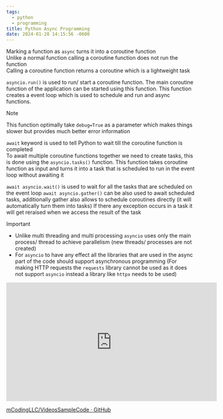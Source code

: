 ```yaml
---
tags:
  - python
  - programming
title: Python Async Programming
date: 2024-01-28 14:15:56 -0600
---
```


Marking a function as `async` turns it into a coroutine function  
Unlike a normal function calling a coroutine function does not run the function  
Calling a coroutine function returns a coroutine which is a lightweight task

`asyncio.run()` is used to run/ start a coroutine function. The main coroutine function of the application can be started using this function. This function creates a event loop which is used to schedule and run and async functions. 

> [!NOTE]
> This function optimally take `debug=True` as a parameter which makes things slower but provides much better error information  

`await` keyword is used to tell Python to wait till the coroutine function is completed  
To await multiple coroutine functions together we need to create tasks, this is done using the  `asyncio.tasks()` function. This function takes coroutine function as input and turns it into a task that is scheduled to run in the event loop without awaiting it

`await asyncio.wait()` is used to wait for all the tasks that are scheduled on the event loop
`await asyncio.gather()` can be also used to await scheduled tasks, additionally gather also allows to schedule coroutines directly (it will automatically turn them into tasks)
If there any exception occurs in a task it will get reraised when we access the result of the task

> [!IMPORTANT]
> - Unlike multi threading and multi processing `asyncio` uses only the main process/ thread to achieve parallelism (new threads/ processes are not created)
> - For `asyncio` to have any effect all the libraries that are used in the async part of the code should support asynchronous programming (For making HTTP requests the `requests` library cannot be used as it does not support `asyncio` instead a library like `httpx` needs to be used)

<iframe width="560" height="315" src="https://www.youtube-nocookie.com/embed/ftmdDlwMwwQ?si=8uRAqPGnRlbNBCFp" title="YouTube video player" frameborder="0" allow="accelerometer; autoplay; clipboard-write; encrypted-media; gyroscope; picture-in-picture; web-share" allowfullscreen></iframe>
 
[mCodingLLC/VideosSampleCode · GitHub](https://github.com/mCodingLLC/VideosSampleCode/tree/master/videos/117_hello_async)

